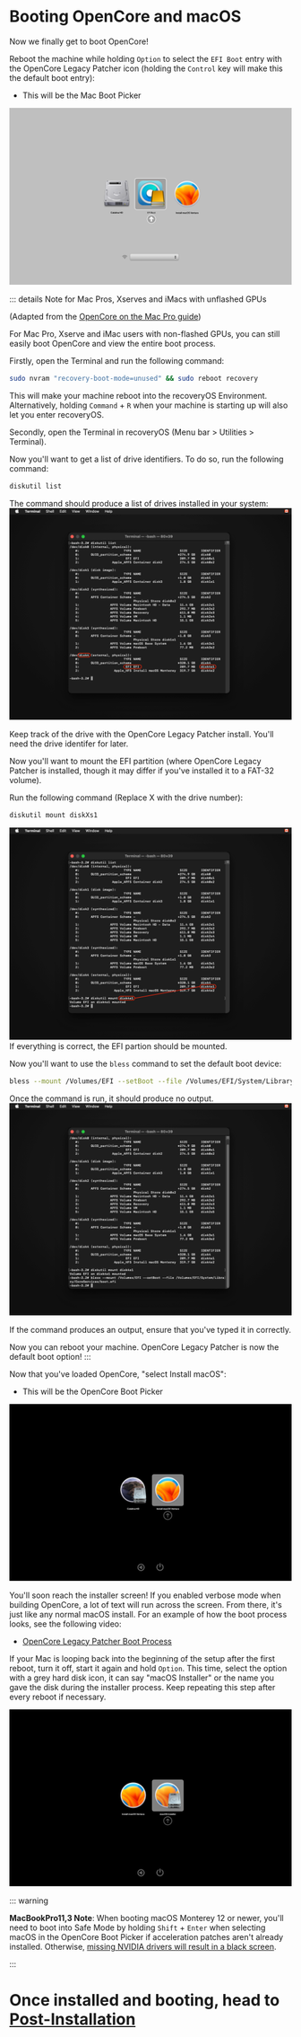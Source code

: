 # Booting OpenCore and macOS

Now we finally get to boot OpenCore!

Reboot the machine while holding `Option` to select the `EFI Boot` entry with the OpenCore Legacy Patcher icon (holding the `Control` key will make this the default boot entry):

* This will be the Mac Boot Picker

![](../images/efi-boot.png)

::: details Note for Mac Pros, Xserves and iMacs with unflashed GPUs

(Adapted from the [OpenCore on the Mac Pro guide](https://forums.macrumors.com/threads/opencore-on-the-mac-pro.2207814/))

For Mac Pro, Xserve and iMac users with non-flashed GPUs, you can still easily boot OpenCore and view the entire boot process.

Firstly, open the Terminal and run the following command:
```sh
sudo nvram "recovery-boot-mode=unused" && sudo reboot recovery
```
This will make your machine reboot into the recoveryOS Environment. Alternatively, holding `Command` + `R` when your machine is starting up will also let you enter recoveryOS.

Secondly, open the Terminal in recoveryOS (Menu bar > Utilities > Terminal).

Now you'll want to get a list of drive identifiers. To do so, run the following command:
```sh
diskutil list
```
The command should produce a list of drives installed in your system:
![](../images/Unflashed-Boot-1.png)

Keep track of the drive with the OpenCore Legacy Patcher install. You'll need the drive identifer for later.

Now you'll want to mount the EFI partition (where OpenCore Legacy Patcher is installed, though it may differ if you've installed it to a FAT-32 volume).

Run the following command (Replace X with the drive number):
```sh
diskutil mount diskXs1
```
![](../images/Unflashed-Boot-2.png)
If everything is correct, the EFI partion should be mounted.

Now you'll want to use the `bless` command to set the default boot device:
```sh
bless --mount /Volumes/EFI --setBoot --file /Volumes/EFI/System/Library/CoreServices/boot.efi
```
Once the command is run, it should produce no output.
![](../images/Unflashed-Boot-3.png)

If the command produces an output, ensure that you've typed it in correctly.

Now you can reboot your machine. OpenCore Legacy Patcher is now the default boot option!
:::

Now that you've loaded OpenCore, "select Install macOS":

* This will be the OpenCore Boot Picker

![](../images/OpenCore-Boot-Picker.png)

You'll soon reach the installer screen! If you enabled verbose mode when building OpenCore, a lot of text will run across the screen. From there, it's just like any normal macOS install. For an example of how the boot process looks, see the following video:

* [OpenCore Legacy Patcher Boot Process](https://youtu.be/AN3zsbQV_n4)

If your Mac is looping back into the beginning of the setup after the first reboot, turn it off, start it again and hold `Option`. This time, select the option with a grey hard disk icon, it can say "macOS Installer" or the name you gave the disk during the installer process. Keep repeating this step after every reboot if necessary.

![](../images/oclp-stuck-firstreboot.png)


::: warning

**MacBookPro11,3 Note**: When booting macOS Monterey 12 or newer, you'll need to boot into Safe Mode by holding `Shift` + `Enter` when selecting macOS in the OpenCore Boot Picker if acceleration patches aren't already installed. Otherwise, [missing NVIDIA drivers will result in a black screen](https://github.com/dortania/OpenCore-Legacy-Patcher/issues/522).

:::

# Once installed and booting, head to [Post-Installation](./POST-INSTALL.md)
